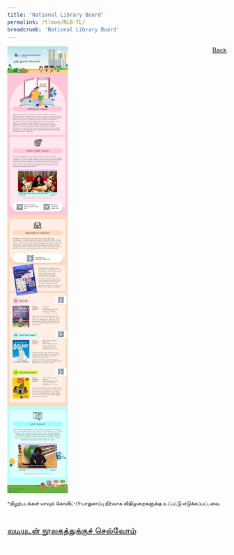```yaml
---
title: 'National Library Board'
permalink: /tlmoe/NLB-TL/
breadcrumb: 'National Library Board'
---
```

<!-- Global site tag (gtag.js) - Google Ads: 726049306 -->
<script async src="https://www.googletagmanager.com/gtag/js?id=AW-726049306"></script>
<script>
  window.dataLayer = window.dataLayer || [];
  function gtag(){dataLayer.push(arguments);}
  gtag('js', new Date());

  gtag('config', 'AW-726049306');
</script>
<a href="/exhibits/தமிழ்மொழிக்-காட்சிக்கூடம்-e/community-partners2/"   style="float: right;">Back</a>
 <img src="/images/MTLS2021-NLB_TL_Final.jpg">
 <p style="font-family:Anjal InaiMathi; font-size:12px;">*நிழற்படங்கள் யாவும் கொவிட்-19 பாதுகாப்பு நிர்வாக விதிமுறைகளுக்கு உட்பட்டு எடுக்கப்பட்டவை.</p> <br/>
 
 <a href=" https://nlb.ap.panopto.com/Panopto/Pages/Viewer.aspx?id=81384632-0d93-4b4b-bc94-ad8800826146 " target="_blank"><span style="font-size: 20px;font-family:Anjal Inaimathi;">வடியுடன் நூலகத்துக்குச் செல்வோம்</span></a> <br/>
 
<div class="btntop"><a href="#top" style="text-decoration:none;"><span style="color:white"><b>Top</b></span></a></div>
